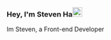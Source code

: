 ### Hey, I'm Steven Ha<a href="https://emoji.gg/emoji/6937-emojieyebrown"><img src="https://emoji.gg/assets/emoji/6937-emojieyebrown.gif" width="22px" height="22px" alt="emojieyebrown"></a>
Im Steven, a Front-end Developer

<!--
**Steven-Ha-88/Steven-Ha-88** is a ✨ _special_ ✨ repository because its `README.md` (this file) appears on your GitHub profile.

Here are some ideas to get you started:
 👋 
- 🔭 I’m currently working on ...
- 🌱 I’m currently learning ...
- 👯 I’m looking to collaborate on ...
- 🤔 I’m looking for help with ...
- 💬 Ask me about ...
- 📫 How to reach me: ...
- 😄 Pronouns: ...
- ⚡ Fun fact: ...
-->
